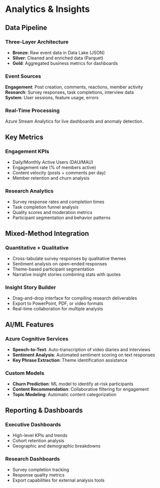 # Analytics & Insights

## Data Pipeline

### Three-Layer Architecture
- **Bronze**: Raw event data in Data Lake (JSON)
- **Silver**: Cleaned and enriched data (Parquet)  
- **Gold**: Aggregated business metrics for dashboards

### Event Sources
**Engagement**: Post creation, comments, reactions, member activity  
**Research**: Survey responses, task completions, interview data  
**System**: User sessions, feature usage, errors

### Real-Time Processing
Azure Stream Analytics for live dashboards and anomaly detection.

## Key Metrics

### Engagement KPIs
- Daily/Monthly Active Users (DAU/MAU)
- Engagement rate (% of members active)
- Content velocity (posts + comments per day)
- Member retention and churn analysis

### Research Analytics  
- Survey response rates and completion times
- Task completion funnel analysis
- Quality scores and moderation metrics
- Participant segmentation and behavior patterns

## Mixed-Method Integration

### Quantitative + Qualitative
- Cross-tabulate survey responses by qualitative themes
- Sentiment analysis on open-ended responses
- Theme-based participant segmentation
- Narrative insight stories combining stats with quotes

### Insight Story Builder
- Drag-and-drop interface for compiling research deliverables
- Export to PowerPoint, PDF, or video formats
- Real-time collaboration for multiple analysts

## AI/ML Features

### Azure Cognitive Services
- **Speech-to-Text**: Auto-transcription of video diaries and interviews
- **Sentiment Analysis**: Automated sentiment scoring on text responses
- **Key Phrase Extraction**: Theme identification assistance

### Custom Models
- **Churn Prediction**: ML model to identify at-risk participants
- **Content Recommendation**: Collaborative filtering for engagement
- **Topic Modeling**: Automatic content categorization

## Reporting & Dashboards

### Executive Dashboards
- High-level KPIs and trends
- Cohort retention analysis
- Geographic and demographic breakdowns

### Research Dashboards  
- Survey completion tracking
- Response quality metrics
- Export capabilities for external analysis tools
